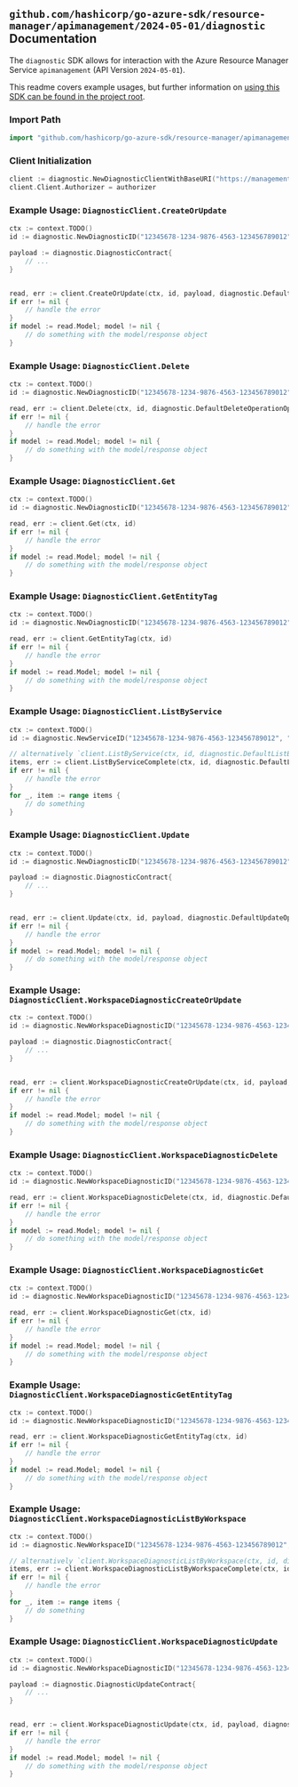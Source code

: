 
## `github.com/hashicorp/go-azure-sdk/resource-manager/apimanagement/2024-05-01/diagnostic` Documentation

The `diagnostic` SDK allows for interaction with the Azure Resource Manager Service `apimanagement` (API Version `2024-05-01`).

This readme covers example usages, but further information on [using this SDK can be found in the project root](https://github.com/hashicorp/go-azure-sdk/tree/main/docs).

### Import Path

```go
import "github.com/hashicorp/go-azure-sdk/resource-manager/apimanagement/2024-05-01/diagnostic"
```


### Client Initialization

```go
client := diagnostic.NewDiagnosticClientWithBaseURI("https://management.azure.com")
client.Client.Authorizer = authorizer
```


### Example Usage: `DiagnosticClient.CreateOrUpdate`

```go
ctx := context.TODO()
id := diagnostic.NewDiagnosticID("12345678-1234-9876-4563-123456789012", "example-resource-group", "serviceValue", "diagnosticIdValue")

payload := diagnostic.DiagnosticContract{
	// ...
}


read, err := client.CreateOrUpdate(ctx, id, payload, diagnostic.DefaultCreateOrUpdateOperationOptions())
if err != nil {
	// handle the error
}
if model := read.Model; model != nil {
	// do something with the model/response object
}
```


### Example Usage: `DiagnosticClient.Delete`

```go
ctx := context.TODO()
id := diagnostic.NewDiagnosticID("12345678-1234-9876-4563-123456789012", "example-resource-group", "serviceValue", "diagnosticIdValue")

read, err := client.Delete(ctx, id, diagnostic.DefaultDeleteOperationOptions())
if err != nil {
	// handle the error
}
if model := read.Model; model != nil {
	// do something with the model/response object
}
```


### Example Usage: `DiagnosticClient.Get`

```go
ctx := context.TODO()
id := diagnostic.NewDiagnosticID("12345678-1234-9876-4563-123456789012", "example-resource-group", "serviceValue", "diagnosticIdValue")

read, err := client.Get(ctx, id)
if err != nil {
	// handle the error
}
if model := read.Model; model != nil {
	// do something with the model/response object
}
```


### Example Usage: `DiagnosticClient.GetEntityTag`

```go
ctx := context.TODO()
id := diagnostic.NewDiagnosticID("12345678-1234-9876-4563-123456789012", "example-resource-group", "serviceValue", "diagnosticIdValue")

read, err := client.GetEntityTag(ctx, id)
if err != nil {
	// handle the error
}
if model := read.Model; model != nil {
	// do something with the model/response object
}
```


### Example Usage: `DiagnosticClient.ListByService`

```go
ctx := context.TODO()
id := diagnostic.NewServiceID("12345678-1234-9876-4563-123456789012", "example-resource-group", "serviceValue")

// alternatively `client.ListByService(ctx, id, diagnostic.DefaultListByServiceOperationOptions())` can be used to do batched pagination
items, err := client.ListByServiceComplete(ctx, id, diagnostic.DefaultListByServiceOperationOptions())
if err != nil {
	// handle the error
}
for _, item := range items {
	// do something
}
```


### Example Usage: `DiagnosticClient.Update`

```go
ctx := context.TODO()
id := diagnostic.NewDiagnosticID("12345678-1234-9876-4563-123456789012", "example-resource-group", "serviceValue", "diagnosticIdValue")

payload := diagnostic.DiagnosticContract{
	// ...
}


read, err := client.Update(ctx, id, payload, diagnostic.DefaultUpdateOperationOptions())
if err != nil {
	// handle the error
}
if model := read.Model; model != nil {
	// do something with the model/response object
}
```


### Example Usage: `DiagnosticClient.WorkspaceDiagnosticCreateOrUpdate`

```go
ctx := context.TODO()
id := diagnostic.NewWorkspaceDiagnosticID("12345678-1234-9876-4563-123456789012", "example-resource-group", "serviceValue", "workspaceIdValue", "diagnosticIdValue")

payload := diagnostic.DiagnosticContract{
	// ...
}


read, err := client.WorkspaceDiagnosticCreateOrUpdate(ctx, id, payload, diagnostic.DefaultWorkspaceDiagnosticCreateOrUpdateOperationOptions())
if err != nil {
	// handle the error
}
if model := read.Model; model != nil {
	// do something with the model/response object
}
```


### Example Usage: `DiagnosticClient.WorkspaceDiagnosticDelete`

```go
ctx := context.TODO()
id := diagnostic.NewWorkspaceDiagnosticID("12345678-1234-9876-4563-123456789012", "example-resource-group", "serviceValue", "workspaceIdValue", "diagnosticIdValue")

read, err := client.WorkspaceDiagnosticDelete(ctx, id, diagnostic.DefaultWorkspaceDiagnosticDeleteOperationOptions())
if err != nil {
	// handle the error
}
if model := read.Model; model != nil {
	// do something with the model/response object
}
```


### Example Usage: `DiagnosticClient.WorkspaceDiagnosticGet`

```go
ctx := context.TODO()
id := diagnostic.NewWorkspaceDiagnosticID("12345678-1234-9876-4563-123456789012", "example-resource-group", "serviceValue", "workspaceIdValue", "diagnosticIdValue")

read, err := client.WorkspaceDiagnosticGet(ctx, id)
if err != nil {
	// handle the error
}
if model := read.Model; model != nil {
	// do something with the model/response object
}
```


### Example Usage: `DiagnosticClient.WorkspaceDiagnosticGetEntityTag`

```go
ctx := context.TODO()
id := diagnostic.NewWorkspaceDiagnosticID("12345678-1234-9876-4563-123456789012", "example-resource-group", "serviceValue", "workspaceIdValue", "diagnosticIdValue")

read, err := client.WorkspaceDiagnosticGetEntityTag(ctx, id)
if err != nil {
	// handle the error
}
if model := read.Model; model != nil {
	// do something with the model/response object
}
```


### Example Usage: `DiagnosticClient.WorkspaceDiagnosticListByWorkspace`

```go
ctx := context.TODO()
id := diagnostic.NewWorkspaceID("12345678-1234-9876-4563-123456789012", "example-resource-group", "serviceValue", "workspaceIdValue")

// alternatively `client.WorkspaceDiagnosticListByWorkspace(ctx, id, diagnostic.DefaultWorkspaceDiagnosticListByWorkspaceOperationOptions())` can be used to do batched pagination
items, err := client.WorkspaceDiagnosticListByWorkspaceComplete(ctx, id, diagnostic.DefaultWorkspaceDiagnosticListByWorkspaceOperationOptions())
if err != nil {
	// handle the error
}
for _, item := range items {
	// do something
}
```


### Example Usage: `DiagnosticClient.WorkspaceDiagnosticUpdate`

```go
ctx := context.TODO()
id := diagnostic.NewWorkspaceDiagnosticID("12345678-1234-9876-4563-123456789012", "example-resource-group", "serviceValue", "workspaceIdValue", "diagnosticIdValue")

payload := diagnostic.DiagnosticUpdateContract{
	// ...
}


read, err := client.WorkspaceDiagnosticUpdate(ctx, id, payload, diagnostic.DefaultWorkspaceDiagnosticUpdateOperationOptions())
if err != nil {
	// handle the error
}
if model := read.Model; model != nil {
	// do something with the model/response object
}
```
